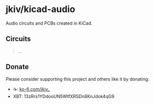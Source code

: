 # jkiv/kicad-audio

Audio circuits and PCBs created in KiCad.

## Circuits

> ...

## Donate

Please consider supporting this project and others like it by donating:

- ☕: [ko-fi.com/jkiv_](https://ko-fi.com/jkiv_)
- XBT: 13zRrs1YDdooUN5WtfXRSDn8KnJdok4qG9

